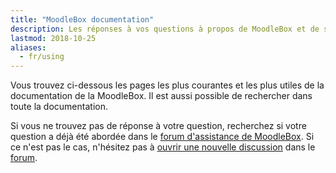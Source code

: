 ```yaml
---
title: "MoodleBox documentation"
description: Les réponses à vos questions à propos de MoodleBox et de son utilisation. Utilisez le forum de discussion.
lastmod: 2018-10-25
aliases:
  - fr/using
---
```


<!-- La MoodleBox est un dispositif mobile indépendant d’Internet qui fournit un environnement d’apprentissage Moodle complet pour des activités d’apprentissage et pour partager des fichiers. -->

Vous trouvez ci-dessous les pages les plus courantes et les plus utiles de la documentation de la MoodleBox. Il est aussi possible de rechercher dans toute la documentation.

Si vous ne trouvez pas de réponse à votre question, recherchez si votre question a déjà été abordée dans le [forum d'assistance de MoodleBox][1]. Si ce n'est pas le cas, n'hésitez pas à [ouvrir une nouvelle discussion][1] dans le [forum][1].

 [1]: https://discuss.moodlebox.net/
